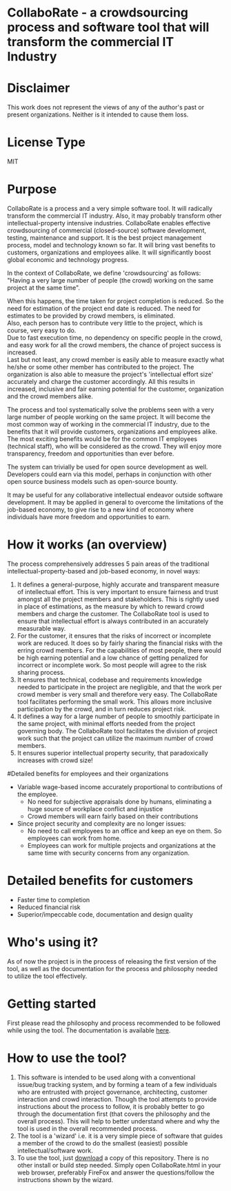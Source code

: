 # CollaboRate - a crowdsourcing process and software tool that will transform the commercial IT Industry

# Disclaimer
This work does not represent the views of any of the author's past or present organizations. Neither is it intended to cause them loss.

# License Type
MIT

# Purpose
CollaboRate is a process and a very simple software tool. It will radically transform the commercial IT industry. Also, it may probably transform other intellectual-property intensive industries. CollaboRate enables effective crowdsourcing of commercial (closed-source) software development, testing, maintenance and support. It is the best project management process, model and technology known so far. It will bring vast benefits to customers, organizations and employees alike. It will significantly boost global economic and technology progress. 

In the context of CollaboRate, we define 'crowdsourcing' as follows:  
"Having a very large number of people (the crowd) working on the same project at the same time".  

When this happens, the time taken for project completion is reduced.
So the need for estimation of the project end date is reduced. The need for estimates to be provided by crowd members, is eliminated.  
Also, each person has to contribute very little to the project, which is course, very easy to do.  
Due to fast execution time, no dependency on specific people in the crowd, and easy work for all the crowd members, the chance of project success is increased.  
Last but not least, any crowd member is easily able to measure exactly what he/she or some other member has contributed to the project. The organization is also able to measure the project's 'intellectual effort size' accurately and charge the customer accordingly.
All this results in increased, inclusive and fair earning potential for the customer, organization and the crowd members alike.

The process and tool systematically solve the problems seen with a very large number of people working on the same project. It will become the most common way of working in the commercial IT industry, due to the benefits that it will provide customers, organizations and employees alike. The most exciting benefits would be for the common IT employees (technical staff), who will be considered as the crowd. They will enjoy more transparency, freedom and opportunities than ever before.

The system can trivially be used for open source development as well. Developers could earn via this model, perhaps in conjunction with other open source business models such as open-source bounty.

It may be useful for any collaborative intellectual endeavor outside software development.  It may be applied in general to overcome the limitations of the job-based economy, to give rise to a new kind of economy where individuals have more freedom and opportunities to earn.

# How it works (an overview)

The process comprehensively addresses 5 pain areas of the traditional intellectual-property-based and job-based economy, in novel ways:  
1. It defines a general-purpose, highly accurate and transparent measure of intellectual effort. This is very important to ensure fairness and trust amongst all the project members and stakeholders. This is rightly used in place of estimations, as the measure by which to reward crowd members and charge the customer. The CollaboRate tool is used to ensure that intellectual effort is always contributed in an accurately measurable way.  
2. For the customer, it ensures that the risks of incorrect or incomplete work are reduced. It does so by fairly sharing the financial risks with the erring crowd members. For the capabilities of most people, there would be high earning potential and a low chance of getting penalized for incorrect or incomplete work. So most people will agree to the risk sharing process.  
3. It ensures that technical, codebase and requirements knowledge needed to participate in the project are negligible, and that the work per crowd member is very small and therefore very easy. The CollaboRate tool facilitates performing the small work. This allows more inclusive participation by the crowd, and in turn reduces project risk.  
4. It defines a way for a large number of people to smoothly participate in the same project, with minimal efforts needed from the project governing body. The CollaboRate tool facilitates the division of project work such that the project can utilize the maximum number of crowd members.  
5. It ensures superior intellectual property security, that paradoxically increases with crowd size!  

#Detailed benefits for employees and their organizations
- Variable wage-based income accurately proportional to contributions of the employee. 
  - No need for subjective appraisals done by humans, eliminating a huge source of workplace conflict and injustice
  - Crowd members will earn fairly based on their contributions
- Since project security and complexity are no longer issues:
  - No need to call employees to an office and keep an eye on them. So employees can work from home.
  - Employees can work for multiple projects and organizations at the same time with security concerns from any organization.

# Detailed benefits for customers
  - Faster time to completion
  - Reduced financial risk
  - Superior/impeccable code, documentation and design quality

# Who's using it?
As of now the project is in the process of releasing the first version of the tool, as well as the documentation for the process and philosophy needed to utilize the tool effectively.

# Getting started
First please read the philosophy and process recommended to be followed while using the tool. The documentation is available [here](https://github.com/sohrabsaran/CollaboRate/wiki).

# How to use the tool?
1. This software is intended to be used along with a conventional issue/bug tracking system, and by forming a team of a few individuals who are entrusted with project governance, architecting, customer interaction and crowd interaction. Though the tool attempts to provide instructions about the process to follow, it is probably better to go through the documentation first (that covers the philosophy and the overall process). This will help to better understand where and why the tool is used in the overall recommended process.
2. The tool is a 'wizard' i.e. it is a very simple piece of software that guides a member of the crowd to do the smallest (easiest) possible intellectual/software work.
3. To use the tool, just [download](https://github.com/sohrabsaran/CollaboRate/archive/master.zip) a copy of this repository. There is no other install or build step needed. Simply open CollaboRate.html in your web browser, preferably FireFox and answer the questions/follow the instructions shown by the wizard.
